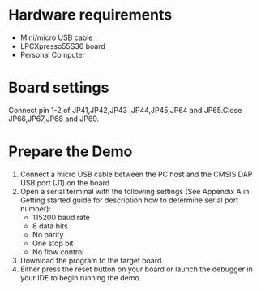 Hardware requirements
=====================
- Mini/micro USB cable
- LPCXpresso55S36 board
- Personal Computer

Board settings
============
 Connect pin 1-2 of JP41,JP42,JP43 ,JP44,JP45,JP64 and JP65.Close JP66,JP67,JP68 and JP69.

Prepare the Demo
===============
1.  Connect a micro USB cable between the PC host and the CMSIS DAP USB port (J1) on the board
2.  Open a serial terminal with the following settings (See Appendix A in Getting started guide for description how to determine serial port number):
    - 115200 baud rate
    - 8 data bits
    - No parity
    - One stop bit
    - No flow control
3.  Download the program to the target board.
4.  Either press the reset button on your board or launch the debugger in your IDE to begin running the demo.

